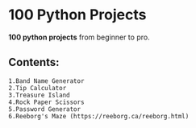 # 100 Python Projects
**100 python projects** from beginner to pro.

## Contents:
    1.Band Name Generator
    2.Tip Calculator
    3.Treasure Island
    4.Rock Paper Scissors
    5.Password Generator
    6.Reeborg's Maze (https://reeborg.ca/reeborg.html)